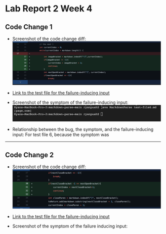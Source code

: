# Lab Report 2 Week 4

## Code Change 1

- Screenshot of the code change diff:
![Image](codechangediff1.png)

- [Link to the test file for the failure-inducing input](https://github.com/Darrengn/markdown-parse/blob/9d6bcd702b30aabcc2f46506bad8d20e608281e7/test-file6.md)

- Screenshot of the symptom of the failure-inducing input: 
![Image](testfile6symptom.png)

- Relationship between the bug, the symptom, and the failure-inducing input: For test file 6, because the symptom was 

---

## Code Change 2 

- Screenshot of the code change diff:
![Image](codechange2.png)

- [Link to the test file for the failure-inducing input](https://github.com/Darrengn/markdown-parse/blob/9d6bcd702b30aabcc2f46506bad8d20e608281e7/test-file8.md)

- Screenshot of the symptom of the failure inducing input: